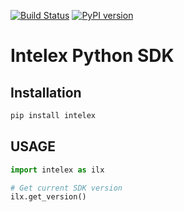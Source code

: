 [![Build Status](https://travis-ci.org/thomassampson/intelex_sdk.svg?branch=0.0.11)](https://travis-ci.org/thomassampson/intelex_sdk) [![PyPI version](https://badge.fury.io/py/intelex.svg)](https://badge.fury.io/py/intelex)

# Intelex Python SDK

## Installation

```python
pip install intelex
```

## USAGE

```python
import intelex as ilx

# Get current SDK version
ilx.get_version()
```